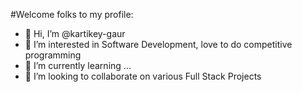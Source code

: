 #Welcome folks to my profile:
- 👋 Hi, I’m @kartikey-gaur
- 👀 I’m interested in Software Development, love to do competitive programming
- 🌱 I’m currently learning ...
- 💞️ I’m looking to collaborate on various Full Stack Projects

<!---
kartikey-gaur/kartikey-gaur is a ✨ special ✨ repository because its `README.md` (this file) appears on your GitHub profile.
You can click the Preview link to take a look at your changes.
--->
